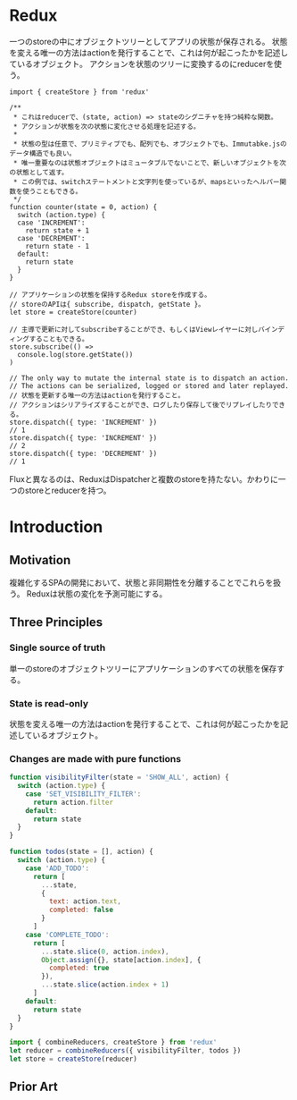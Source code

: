# Redux

一つのstoreの中にオブジェクトツリーとしてアプリの状態が保存される。
状態を変える唯一の方法はactionを発行することで、これは何が起こったかを記述しているオブジェクト。
アクションを状態のツリーに変換するのにreducerを使う。

```
import { createStore } from 'redux'

/**
 * これはreducerで、(state, action) => stateのシグニチャを持つ純粋な関数。
 * アクションが状態を次の状態に変化させる処理を記述する。
 * 
 * 状態の型は任意で、プリミティブでも、配列でも、オブジェクトでも、Immutabke.jsのデータ構造でも良い。
 * 唯一重要なのは状態オブジェクトはミュータブルでないことで、新しいオブジェクトを次の状態として返す。
 * この例では、switchステートメントと文字列を使っているが、mapsといったヘルパー関数を使うこともできる。
 */
function counter(state = 0, action) {
  switch (action.type) {
  case 'INCREMENT':
    return state + 1
  case 'DECREMENT':
    return state - 1
  default:
    return state
  }
}

// アプリケーションの状態を保持するRedux storeを作成する。
// storeのAPIは{ subscribe, dispatch, getState }。
let store = createStore(counter)

// 主導で更新に対してsubscribeすることができ、もしくはViewレイヤーに対しバインディングすることもできる。
store.subscribe(() =>
  console.log(store.getState())
)

// The only way to mutate the internal state is to dispatch an action.
// The actions can be serialized, logged or stored and later replayed.
// 状態を更新する唯一の方法はactionを発行すること。
// アクションはシリアライズすることができ、ログしたり保存して後でリプレイしたりできる。
store.dispatch({ type: 'INCREMENT' })
// 1
store.dispatch({ type: 'INCREMENT' })
// 2
store.dispatch({ type: 'DECREMENT' })
// 1
```

Fluxと異なるのは、ReduxはDispatcherと複数のstoreを持たない。かわりに一つのstoreとreducerを持つ。

# Introduction

## Motivation

複雑化するSPAの開発において、状態と非同期性を分離することでこれらを扱う。
Reduxは状態の変化を予測可能にする。

## Three Principles

### Single source of truth

単一のstoreのオブジェクトツリーにアプリケーションのすべての状態を保存する。

### State is read-only

状態を変える唯一の方法はactionを発行することで、これは何が起こったかを記述しているオブジェクト。

### Changes are made with pure functions

```javascript
function visibilityFilter(state = 'SHOW_ALL', action) {
  switch (action.type) {
    case 'SET_VISIBILITY_FILTER':
      return action.filter
    default:
      return state
  }
}

function todos(state = [], action) {
  switch (action.type) {
    case 'ADD_TODO':
      return [
        ...state,
        {
          text: action.text,
          completed: false
        }
      ]
    case 'COMPLETE_TODO':
      return [
        ...state.slice(0, action.index),
        Object.assign({}, state[action.index], {
          completed: true
        }),
        ...state.slice(action.index + 1)
      ]
    default:
      return state
  }
}

import { combineReducers, createStore } from 'redux'
let reducer = combineReducers({ visibilityFilter, todos })
let store = createStore(reducer)
```

## Prior Art